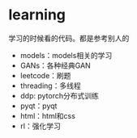 # learning
学习的时候看的代码。都是参考别人的
- models：models相关的学习
- GANs：各种经典GAN
- leetcode：刷题
- threading：多线程
- ddp: pytorch分布式训练
- pyqt：pyqt
- html：html和css
- rl：强化学习
